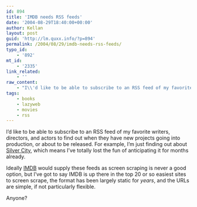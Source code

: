 ```yaml
---
id: 894
title: 'IMDB needs RSS feeds'
date: '2004-08-29T18:40:00+00:00'
author: Kellan
layout: post
guid: 'http://lm.quxx.info/?p=894'
permalink: /2004/08/29/imdb-needs-rss-feeds/
typo_id:
    - '892'
mt_id:
    - '2335'
link_related:
    - ''
raw_content:
    - "I\\'d like to be able to subscribe to an RSS feed of my favorite writers, directors, and actors to find out when they have new projects going into production, or about to be released.  For example, I\\'m just finding out about <a href=\\\"http://imdb.com/name/nm0000626/\\\">Silver City</a>, which means I\\'ve totally lost the fun of anticipating it for months already.\r\n\r\nIdeally <a href=\\\"http://imdb.com\\\">IMDB</a> would supply these feeds as screen scraping is never a good option, but I\\'ve got to say IMDB is up there in the top 20 or so easiest sites to screen scrape, the format has been largely static for *years*, and the URLs are simple, if not particularly flexible.\r\n\r\nAnyone?"
tags:
    - books
    - lazyweb
    - movies
    - rss
---
```


I’d like to be able to subscribe to an RSS feed of my favorite writers, directors, and actors to find out when they have new projects going into production, or about to be released. For example, I’m just finding out about [Silver City](http://imdb.com/name/nm0000626/), which means I’ve totally lost the fun of anticipating it for months already.

Ideally [IMDB](http://imdb.com) would supply these feeds as screen scraping is never a good option, but I’ve got to say IMDB is up there in the top 20 or so easiest sites to screen scrape, the format has been largely static for *years*, and the URLs are simple, if not particularly flexible.

Anyone?